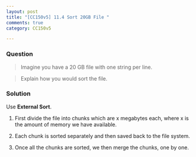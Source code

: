 ```yaml
---
layout: post
title: "[CC150v5] 11.4 Sort 20GB File "
comments: true
category: CC150v5

---
```


### Question

> Imagine you have a 20 GB file with one string per line. 

> Explain how you would sort the file. 

### Solution

Use __External Sort__.

1. First divide the file into chunks which are x megabytes each, where x is the amount of memory we have available. 

1. Each chunk is sorted separately and then saved back to the file system.

1. Once all the chunks are sorted, we then merge the chunks, one by one.
